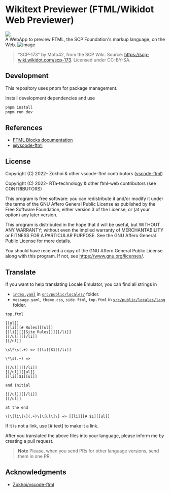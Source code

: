 # Wikitext Previewer (FTML/Wikidot Web Previewer)
![](https://img.shields.io/github/workflow/status/RTa-technology/ftml-web/deploy?style=flat-square)  
A WebApp to preview FTML, the SCP Foundation's markup language, on the Web.
![image](https://user-images.githubusercontent.com/57354947/170820883-135b74cf-bd3f-4dc3-9611-17fad265a495.png)
> "SCP-173" by Moto42, from the SCP Wiki. Source: https://scp-wiki.wikidot.com/scp-173. Licensed under CC-BY-SA.
## Development

This repository uses pnpm for package management.

Install development dependencies and use
```bash
pnpm install
pnpm run dev
```

## References

* [FTML Blocks documentation](https://github.com/scpwiki/wikijump/blob/develop/ftml/docs/Blocks.md)
* [@vscode-ftml](https://www.npmjs.com/package/@vscode-ftml/ftml-wasm)

## License
Copyright (C) 2022- Zokhoi & other vscode-ftml contributors ([vscode-ftml](https://github.com/Zokhoi/vscode-ftml))

Copyright (C) 2022- RTa-technology & other ftml-web contributors (see CONTRIBUTORS)

This program is free software: you can redistribute it and/or modify it under the terms of the GNU Affero General Public License as published by the Free Software Foundation, either version 3 of the License, or (at your option) any later version.

This program is distributed in the hope that it will be useful, but WITHOUT ANY WARRANTY; without even the implied warranty of MERCHANTABILITY or FITNESS FOR A PARTICULAR PURPOSE. See the GNU Affero General Public License for more details.

You should have received a copy of the GNU Affero General Public License along with this program. If not, see https://www.gnu.org/licenses/.

## Translate
If you want to help translating Locale Emulator, you can find all strings in

 -  [`index.yaml`](/src/public/locales/index.yaml) in [`src/public/locales/`](/src/public/locales/) folder.
 -  `message.yaml`, `theme.css`, `side.ftml`, `top.ftml` in [`src/public/locales/lang`](/src/public/locales/) folder.

`top.ftml`
```ftml
[[ul]]
[[li]][# Rules][[ul]]
[[li]][[[Site Rules]]][[/li]]
[[/ul]][[/li]]
[[/ul]]
```

```
\s\*\s(.+) => [[li]]$1[[/li]]
```
```
\*\s(.+) => 

[[/ul]][[/li]]
[[/ul]][[ul]]
[[li]]$1[[ul]] 

and Initial 

[[/ul]][[/li]]
[[/ul]] 

at the end

\[\[li\]\](.+)\[\[ul\]\] => [[li]][# $1][[ul]]

```

If it is not a link, use [# text] to make it a link.

After you translated the above files into your language, please inform me by creating a pull request.
> **Note**
> Please, when you send PRs for other language versions, send them in one PR.



## Acknowledgments 
* [Zokhoi/vscode-ftml](https://github.com/Zokhoi/vscode-ftml)
